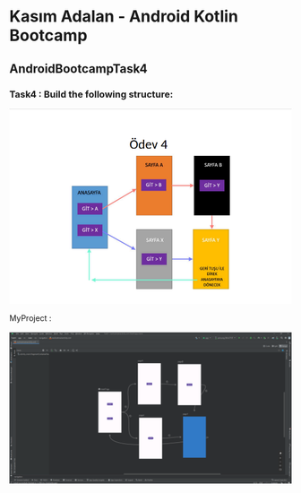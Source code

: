 #  Kasım Adalan - Android Kotlin Bootcamp 
## AndroidBootcampTask4
### Task4  : Build the following structure: <br/> 
!["img1"](https://github.com/SananIsmayilov/AndroidBootcampTask4/blob/master/Screenshots/Screenshot%20(107).png)

MyProject : <br/> <br/>
!["img1"](https://github.com/SananIsmayilov/AndroidBootcampTask4/blob/master/Screenshots/Screenshot%20(106).png)

